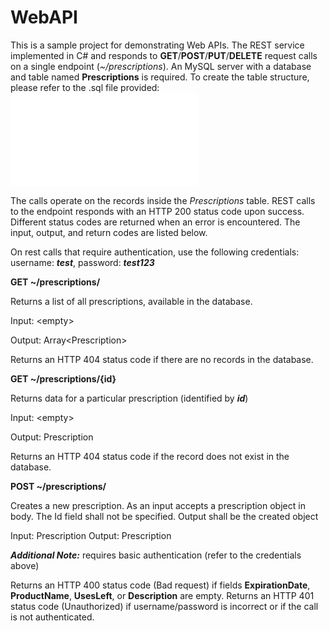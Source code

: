 # WebAPI

This is a sample project for demonstrating Web APIs. The REST service implemented in C# and responds to **GET**/**POST**/**PUT**/**DELETE** request calls on a single endpoint (_~/prescriptions_). An MySQL server with a database and table named **Prescriptions** is required. To create the table structure, please refer to the .sql file provided: ![migrations.sql](/migrations/migrations.sql)

The calls operate on the records inside the _Prescriptions_ table. REST calls to the endpoint responds with an HTTP 200 status code upon success. Different status codes are returned when an error is encountered. The input, output, and return codes are listed below.

On rest calls that require authentication, use the following credentials: username: **_test_**, password: _**test123**_

**GET ~/prescriptions/**

Returns a list of all prescriptions, available in the database.

Input: &lt;empty&gt;

Output: Array&lt;Prescription&gt;

Returns an HTTP 404 status code if there are no records in the database.

**GET ~/prescriptions/{id}**

Returns data for a particular prescription (identified by **_id_**)

Input: &lt;empty&gt;

Output: Prescription

Returns an HTTP 404 status code if the record does not exist in the database.

**POST ~/prescriptions/**

Creates a new prescription. As an input accepts a prescription object in body. The Id field shall not be specified. Output shall be the created object

Input: Prescription
Output: Prescription

_**Additional Note:**_ requires basic authentication (refer to the credentials above)

Returns an HTTP 400 status code (Bad request) if fields **ExpirationDate**, **ProductName**, **UsesLeft**, or **Description** are empty. Returns an HTTP 401 status code (Unauthorized) if username/password is incorrect or if the call is not authenticated.
